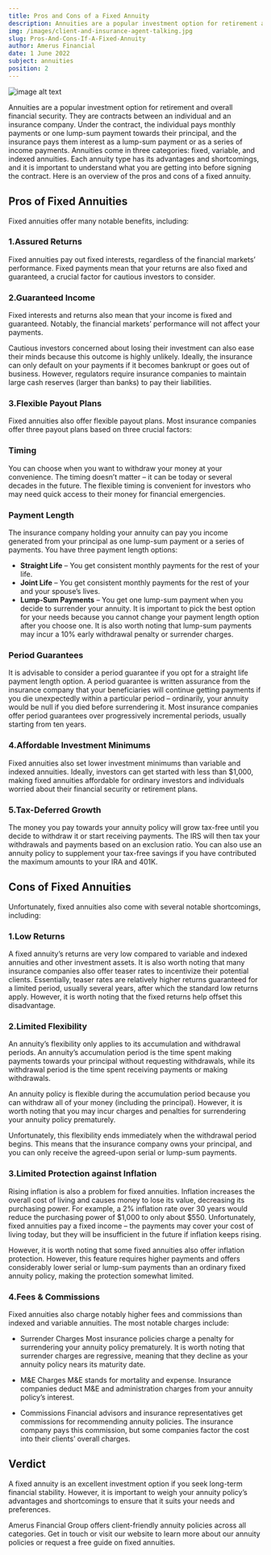 ```yaml
---
title: Pros and Cons of a Fixed Annuity
description: Annuities are a popular investment option for retirement and overall financial security. They are contracts between an individual and an insurance company
img: /images/client-and-insurance-agent-talking.jpg
slug: Pros-And-Cons-If-A-Fixed-Annuity
author: Amerus Financial
date: 1 June 2022
subject: annuities
position: 2
---
```


![image alt text](/images/client-and-insurance-agent-talking.jpg)

Annuities are a popular investment option for retirement and overall financial security. They are contracts between an individual and an insurance company. Under the contract, the individual pays monthly payments or one lump-sum payment towards their principal, and the insurance pays them interest as a lump-sum payment or as a series of income payments.
Annuities come in three categories: fixed, variable, and indexed annuities. Each annuity type has its advantages and shortcomings, and it is important to understand what you are getting into before signing the contract. Here is an overview of the pros and cons of a fixed annuity.

## Pros of Fixed Annuities

Fixed annuities offer many notable benefits, including:

### 1.Assured Returns

Fixed annuities pay out fixed interests, regardless of the financial markets’ performance. Fixed payments mean that your returns are also fixed and guaranteed, a crucial factor for cautious investors to consider.

### 2.Guaranteed Income

Fixed interests and returns also mean that your income is fixed and guaranteed. Notably, the financial markets’ performance will not affect your payments.

Cautious investors concerned about losing their investment can also ease their minds because this outcome is highly unlikely. Ideally, the insurance can only default on your payments if it becomes bankrupt or goes out of business. However, regulators require insurance companies to maintain large cash reserves (larger than banks) to pay their liabilities.

### 3.Flexible Payout Plans

Fixed annuities also offer flexible payout plans. Most insurance companies offer three payout plans based on three crucial factors:

### Timing

You can choose when you want to withdraw your money at your convenience. The timing doesn’t matter – it can be today or several decades in the future. The flexible timing is convenient for investors who may need quick access to their money for financial emergencies.

### Payment Length

The insurance company holding your annuity can pay you income generated from your principal as one lump-sum payment or a series of payments. You have three payment length options:

- **Straight Life** – You get consistent monthly payments for the rest of your life.
- **Joint Life** – You get consistent monthly payments for the rest of your and your spouse’s lives.
- **Lump-Sum Payments** – You get one lump-sum payment when you decide to surrender your annuity.
  It is important to pick the best option for your needs because you cannot change your payment length option after you choose one. It is also worth noting that lump-sum payments may incur a 10% early withdrawal penalty or surrender charges.

### Period Guarantees

It is advisable to consider a period guarantee if you opt for a straight life payment length option. A period guarantee is written assurance from the insurance company that your beneficiaries will continue getting payments if you die unexpectedly within a particular period – ordinarily, your annuity would be null if you died before surrendering it. Most insurance companies offer period guarantees over progressively incremental periods, usually starting from ten years.

### 4.Affordable Investment Minimums

Fixed annuities also set lower investment minimums than variable and indexed annuities. Ideally, investors can get started with less than $1,000, making fixed annuities affordable for ordinary investors and individuals worried about their financial security or retirement plans.

### 5.Tax-Deferred Growth

The money you pay towards your annuity policy will grow tax-free until you decide to withdraw it or start receiving payments. The IRS will then tax your withdrawals and payments based on an exclusion ratio. You can also use an annuity policy to supplement your tax-free savings if you have contributed the maximum amounts to your IRA and 401K.

## Cons of Fixed Annuities

Unfortunately, fixed annuities also come with several notable shortcomings, including:

### 1.Low Returns

A fixed annuity’s returns are very low compared to variable and indexed annuities and other investment assets. It is also worth noting that many insurance companies also offer teaser rates to incentivize their potential clients. Essentially, teaser rates are relatively higher returns guaranteed for a limited period, usually several years, after which the standard low returns apply. However, it is worth noting that the fixed returns help offset this disadvantage.

### 2.Limited Flexibility

An annuity’s flexibility only applies to its accumulation and withdrawal periods. An annuity’s accumulation period is the time spent making payments towards your principal without requesting withdrawals, while its withdrawal period is the time spent receiving payments or making withdrawals.

An annuity policy is flexible during the accumulation period because you can withdraw all of your money (including the principal). However, it is worth noting that you may incur charges and penalties for surrendering your annuity policy prematurely.

Unfortunately, this flexibility ends immediately when the withdrawal period begins. This means that the insurance company owns your principal, and you can only receive the agreed-upon serial or lump-sum payments.

### 3.Limited Protection against Inflation

Rising inflation is also a problem for fixed annuities. Inflation increases the overall cost of living and causes money to lose its value, decreasing its purchasing power. For example, a 2% inflation rate over 30 years would reduce the purchasing power of $1,000 to only about $550. Unfortunately, fixed annuities pay a fixed income – the payments may cover your cost of living today, but they will be insufficient in the future if inflation keeps rising.

However, it is worth noting that some fixed annuities also offer inflation protection. However, this feature requires higher payments and offers considerably lower serial or lump-sum payments than an ordinary fixed annuity policy, making the protection somewhat limited.

### 4.Fees & Commissions

Fixed annuities also charge notably higher fees and commissions than indexed and variable annuities. The most notable charges include:

- Surrender Charges
  Most insurance policies charge a penalty for surrendering your annuity policy prematurely. It is worth noting that surrender charges are regressive, meaning that they decline as your annuity policy nears its maturity date.

- M&E Charges
  M&E stands for mortality and expense. Insurance companies deduct M&E and administration charges from your annuity policy’s interest.

- Commissions
  Financial advisors and insurance representatives get commissions for recommending annuity policies. The insurance company pays this commission, but some companies factor the cost into their clients’ overall charges.

## Verdict

A fixed annuity is an excellent investment option if you seek long-term financial stability. However, it is important to weigh your annuity policy’s advantages and shortcomings to ensure that it suits your needs and preferences.

Amerus Financial Group offers client-friendly annuity policies across all categories. Get in touch or visit our website to learn more about our annuity policies or request a free guide on fixed annuities.
